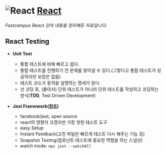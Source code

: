 # ![React](https://ko.reactjs.org/favicon.ico) [**React**](https://reactjs.org/ "React 공식 홈페이지")

_Fastcampus React 강의 내용을 정리해둔 자료입니다._

## React Testing

- **Unit Test**

  - 통합 테스트에 비해 빠르고 쉽다.
  - 통합 테스트를 진행하기 전 문제를 찾아낼 수 있다.(그렇다고 통합 테스트가 성공하리란 보장은 없음)
  - 테스트 코드가 동작을 설명하는 명세가 된다.
  - 선 코딩 후, (몰아서) 단위 테스트가 아니라 단위 테스트를 작성하고 코딩하는 방식(**TDD**, Test Driven Development)

- **Jest Framework([참조](https://jestjs.io/docs/expect))**

  - facebook/jest, open source
  - react의 영향이 크겠지만 가장 핫한 테스트 도구
  - easy Setup
  - Instant Feedback(고친 파일만 빠르게 테스트 다시 해주는 기능 등)
  - Snapshot Testing(컴포넌트 테스트에 중요한 역할을 하는 스냅샷)
  - watch mode: `npx jest --watchAll`
